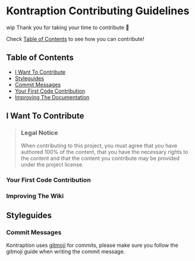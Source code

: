 # Kontraption Contributing Guidelines
wip 
Thank you for taking your time to contribute 💖

Check [Table of Contents](#table-of-contents) to see how you can contribute!

## Table of Contents
- [I Want To Contribute](#i-want-to-contribute)
- [Styleguides](#styleguides)
- [Commit Messages](#commit-messages)
- [Your First Code Contribution](#your-first-code-contribution)
- [Improving The Documentation](#improving-the-documentation)

## I Want To Contribute 

> ### Legal Notice <!-- omit in toc -->
> When contributing to this project, you must agree that you have authored 100% of the content, that you have the necessary rights to the content and that the content you contribute may be provided under the project license.

### Your First Code Contribution
<!-- TODO
include Setup of env, IDE and typical getting started instructions?

-->

### Improving The Wiki
<!-- TODO
Updating, improving and correcting the documentation

-->

## Styleguides
### Commit Messages
Kontraption uses [gitmoji](https://gitmoji.dev/) for commits, please make sure you follow the gitmoji guide when writing the commit message.
